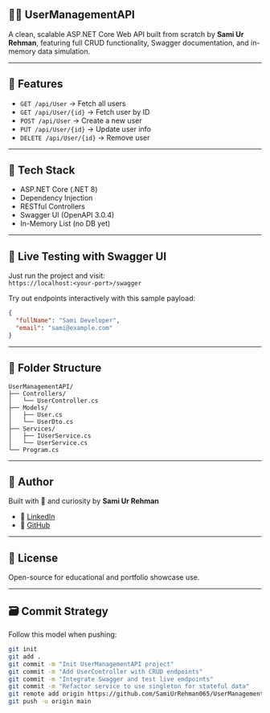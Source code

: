 
## 🧑‍💼 UserManagementAPI

A clean, scalable ASP.NET Core Web API built from scratch by **Sami Ur Rehman**, featuring full CRUD functionality, Swagger documentation, and in-memory data simulation.

---

## 🚀 Features

- `GET /api/User` → Fetch all users  
- `GET /api/User/{id}` → Fetch user by ID  
- `POST /api/User` → Create a new user  
- `PUT /api/User/{id}` → Update user info  
- `DELETE /api/User/{id}` → Remove user

---

## 🔧 Tech Stack

- ASP.NET Core (.NET 8)  
- Dependency Injection  
- RESTful Controllers  
- Swagger UI (OpenAPI 3.0.4)  
- In-Memory List (no DB yet)

---

## 🧪 Live Testing with Swagger UI

Just run the project and visit:  
`https://localhost:<your-port>/swagger`

Try out endpoints interactively with this sample payload:

```json
{
  "fullName": "Sami Developer",
  "email": "sami@example.com"
}
```

---

## 📂 Folder Structure

```
UserManagementAPI/
├── Controllers/
│   └── UserController.cs
├── Models/
│   ├── User.cs
│   └── UserDto.cs
├── Services/
│   ├── IUserService.cs
│   └── UserService.cs
└── Program.cs
```

---

## 👤 Author

Built with 💙 and curiosity by **Sami Ur Rehman**

- 🔗 [LinkedIn](https://www.linkedin.com/in/samiurrehman065)  
- 🔗 [GitHub](https://github.com/SamiUrRehman065)

---

## 💬 License

Open-source for educational and portfolio showcase use.

---

## 🗃️ Commit Strategy

Follow this model when pushing:

```bash
git init
git add .
git commit -m "Init UserManagementAPI project"
git commit -m "Add UserController with CRUD endpoints"
git commit -m "Integrate Swagger and test live endpoints"
git commit -m "Refactor service to use singleton for stateful data"
git remote add origin https://github.com/SamiUrRehman065/UserManagementAPI.git
git push -u origin main
```
